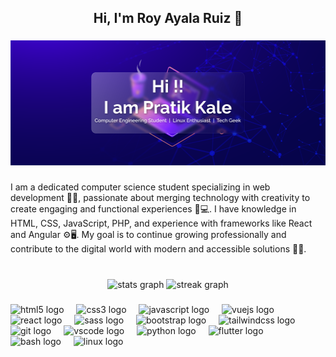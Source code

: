 <!--**Troy8203/Troy8203** is a ✨ _special_ ✨ repository because its `README.md` (this file) appears on your GitHub profile.-->
<h2 align="center">Hi, I'm Roy Ayala Ruiz 👋</h2>

###

<div align="center">
  <img height="200" src="https://raw.githubusercontent.com/pratik-kale20/pratik-kale20/main/namecard.png"  />
</div>

###

<p align="left">I am a dedicated computer science student specializing in web development 🔧🌐, passionate about merging technology with creativity to create engaging and functional experiences 🎨💻. I have knowledge in HTML, CSS, JavaScript, PHP, and experience with frameworks like React and Angular ⚙️🖥️. My goal is to continue growing professionally and contribute to the digital world with modern and accessible solutions 🚀💡.</p>

###

<br clear="both">

<div align="center">
  <img src="https://github-readme-stats.vercel.app/api?username=Troy8203&hide_title=false&hide_rank=true&show_icons=true&include_all_commits=false&count_private=true&disable_animations=false&theme=dark&locale=en&hide_border=true" height="150" alt="stats graph"  />
  <img src="https://streak-stats.demolab.com?user=Troy8203&locale=en&mode=weekly&theme=dark&hide_border=true&border_radius=5" height="150" alt="streak graph"  />
</div>

###

<div align="left">
  <img src="https://cdn.jsdelivr.net/gh/devicons/devicon/icons/html5/html5-original.svg" height="30" alt="html5 logo"  />
  <img width="12" />
  <img src="https://cdn.jsdelivr.net/gh/devicons/devicon/icons/css3/css3-original.svg" height="30" alt="css3 logo"  />
  <img width="12" />
  <img src="https://cdn.jsdelivr.net/gh/devicons/devicon/icons/javascript/javascript-original.svg" height="30" alt="javascript logo"  />
  <img width="12" />
  <img src="https://cdn.jsdelivr.net/gh/devicons/devicon/icons/vuejs/vuejs-original.svg" height="30" alt="vuejs logo"  />
  <img width="12" />
  <img src="https://cdn.jsdelivr.net/gh/devicons/devicon/icons/react/react-original.svg" height="30" alt="react logo"  />
  <img width="12" />
  <img src="https://cdn.jsdelivr.net/gh/devicons/devicon/icons/sass/sass-original.svg" height="30" alt="sass logo"  />
  <img width="12" />
  <img src="https://cdn.jsdelivr.net/gh/devicons/devicon/icons/bootstrap/bootstrap-original.svg" height="30" alt="bootstrap logo"  />
  <img width="12" />
  <img src="https://www.svgrepo.com/show/374118/tailwind.svg" height="30" alt="tailwindcss logo"  />
  <img width="12" />
  <img src="https://cdn.jsdelivr.net/gh/devicons/devicon/icons/git/git-original.svg" height="30" alt="git logo"  />
  <img width="12" />
  <img src="https://cdn.jsdelivr.net/gh/devicons/devicon/icons/vscode/vscode-original.svg" height="30" alt="vscode logo"  />
  <img width="12" />
  <img src="https://cdn.jsdelivr.net/gh/devicons/devicon/icons/python/python-original.svg" height="30" alt="python logo"  />
  <img width="12" />
  <img src="https://cdn.jsdelivr.net/gh/devicons/devicon/icons/flutter/flutter-original.svg" height="30" alt="flutter logo"  />
  <img width="12" />
  <img src="https://www.svgrepo.com/show/353478/bash-icon.svg" height="30" alt="bash logo"  />
  <img width="12" />
  <img src="https://www.svgrepo.com/show/448236/linux.svg" height="30" alt="linux logo"  />
</div>
